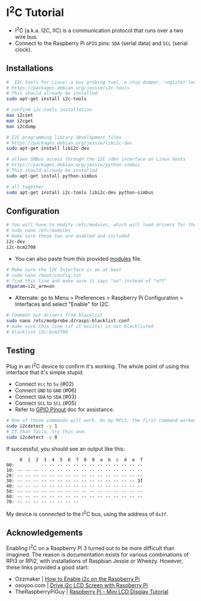 # I<sup>2</sup>C Tutorial

* I<sup>2</sup>C (a.k.a. I2C, IIC) is a communication protocol that runs over a two wire bus. 
* Connect to the Raspberry Pi `GPIO` pins: `SDA` (serial data) and `SCL` (serial clock).

## Installations

```bash
#  I2C tools for Linux: a bus probing tool, a chip dumper, register-level access helpers, EEPROM decoding scripts, and more.
# https://packages.debian.org/jessie/i2c-tools
# This should already be installed
sudo apt-get install i2c-tools

# confirm i2c-tools installation
man i2cset
man i2cget
man i2cdump

# I2C programming library development files
# https://packages.debian.org/jessie/libi2c-dev
sudo apt-get install libi2c-dev

# allows SMBus access through the I2C /dev interface on Linux hosts
# https://packages.debian.org/jessie/python-simbus
# This should already be installed
sudo apt-get install python-simbus

# all together
sudo apt-get install i2c-tools libi2c-dev python-simbus
```

## Configuration

```bash
# You will have to modify /etc/modules, which will load drivers for the kernal
# sudo nano /etc/modules
# make sure these two are enabled and included
i2c-dev
i2c-bcm2708
```

* You can also paste from this provided [modules](https://github.com/herereadthis/lutra/blob/master/resources/modules) file.

```bash
# Make sure the I2C Interface is on at boot
# sudo nano /boot/config.txt
# find this line and make sure it says "on" instead of "off"
dtparam=i2c_arm=on
```

* Alternate: go to Menu > Preferences > Raspberry Pi Configuration > Interfaces and select "Enable" for I2C.

```bash
# Comment out drivers from blacklist
sudo nano /etc/modprobe.d/raspi-blacklist.conf
# make sure this line (if it exists) is not blacklisted
# blacklist i2c-bcm2708
```

## Testing

Plug in an I<sup>2</sup>C device to confirm it's working. The whole point of using this interface that it's simple stupid.

* Connect `Vcc` to `5v` (#02)
* Connect `GND` to `GND` (#06)
* Connect `SDA` to `SDA` (#03)
* Connect `SCL` to `SCL` (#05)
* Refer to [GPIO Pinout](https://github.com/herereadthis/lutra/blob/master/docs/GPIO.md) doc for assistance.

```bash
# One of these commands will work. On my RPi3, the first command worked
sudo i2cdetect -y 1
# If that fails, try this one:
sudo i2cdetect -y 0
```

If successful, you should see an output like this:

```
     0  1  2  3  4  5  6  7  8  9  a  b  c  d  e  f
00:          -- -- -- -- -- -- -- -- -- -- -- -- -- 
10: -- -- -- -- -- -- -- -- -- -- -- -- -- -- -- -- 
20: -- -- -- -- -- -- -- -- -- -- -- -- -- -- -- -- 
30: -- -- -- -- -- -- -- -- -- -- -- -- -- -- -- 3f 
40: -- -- -- -- -- -- -- -- -- -- -- -- -- -- -- -- 
50: -- -- -- -- -- -- -- -- -- -- -- -- -- -- -- -- 
60: -- -- -- -- -- -- -- -- -- -- -- -- -- -- -- -- 
70: -- -- -- -- -- -- -- -- 
```

My device is connected to the I<sup>2</sup>C bus, using the address of `0x3f`.

## Acknowledgements

Enabling I<sup>2</sup>C on a Raspberry Pi 3 turned out to be more difficult than imagined. The reason is documentation exists for various combinations of RPi3 or RPi2, with installations of Raspbian Jessie or Wheezy. However, these links provided a good start:

* Ozzmaker | [How to Enable i2c on the Raspberry Pi](http://ozzmaker.com/i2c/)
* osoyoo.com | [Drive i2c LCD Screen with Raspberry Pi](http://osoyoo.com/2016/06/01/drive-i2c-lcd-screen-with-raspberry-pi/)
* TheRaspberryPiGuy | [Raspberry Pi - Mini LCD Display Tutorial](https://www.youtube.com/watch?v=fR5XhHYzUK0)

